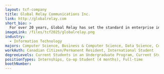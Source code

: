```yaml
---
layout: tcf-company
title: Global Relay Communications Inc.
link: http://globalrelay.com
short_bio: >
  For over 20 years, Global Relay has set the standard in enterprise information archiving with industry-leading cloud archiving, surveillance, eDiscovery, and analytics solutions. We securely capture and preserve the communications data of the world's most highly regulated firms, giving them greater visibility and control over their information and ensuring compliance with stringent regulations.
imageLink: /files/tcf2025/globalrelay.png
industry:
  - Information Technology
majors: Computer Science, Business & Computer Science, Data Science, Computer Engineering
workAuth: Canadian Citizen/Permanent Resident, International Student
degreeLevels: Current Students in an Undergraduate Program, Current Students in a Masters Program, Current Students in a Phd Program, Graduated with an Undergraduate Degree, Graduated with a Graduate Degree (Masters or Phd)
positionTypes: Internships, Co-op Student (4 months), Full-time
boothNumber:
---
```

